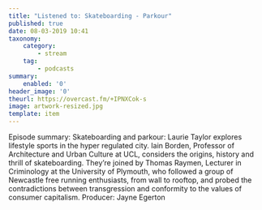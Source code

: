 ```yaml
---
title: "Listened to: Skateboarding - Parkour"
published: true
date: 08-03-2019 10:41
taxonomy:
    category:
        - stream
    tag:
        - podcasts
summary:
    enabled: '0'
header_image: '0'
theurl: https://overcast.fm/+IPNXCok-s
image: artwork-resized.jpg
template: item
---
```

 
Episode summary: Skateboarding and parkour: Laurie Taylor explores lifestyle sports in the hyper regulated city. Iain Borden, Professor of Architecture and Urban Culture at UCL, considers the origins, history and thrill of skateboarding. They’re joined by Thomas Raymen, Lecturer in Criminology at the University of Plymouth, who followed a group of Newcastle free running enthusiasts, from wall to rooftop, and probed the contradictions between transgression and conformity to the values of consumer capitalism. Producer: Jayne Egerton
